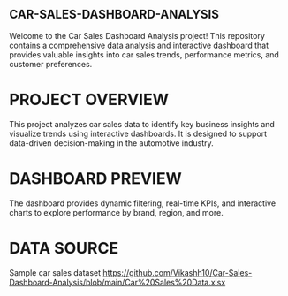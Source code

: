 ## CAR-SALES-DASHBOARD-ANALYSIS
 Welcome to the Car Sales Dashboard Analysis project! This repository contains a comprehensive data analysis and interactive dashboard that provides valuable insights into car sales trends, performance metrics, and customer preferences.
 # PROJECT OVERVIEW 
 This project analyzes car sales data to identify key business insights and visualize trends using interactive dashboards. It is designed to support data-driven decision-making in the automotive industry.
 # DASHBOARD PREVIEW
 The dashboard provides dynamic filtering, real-time KPIs, and interactive charts to explore performance by brand, region, and more.
 # DATA SOURCE
Sample car sales dataset https://github.com/Vikashh10/Car-Sales-Dashboard-Analysis/blob/main/Car%20Sales%20Data.xlsx

